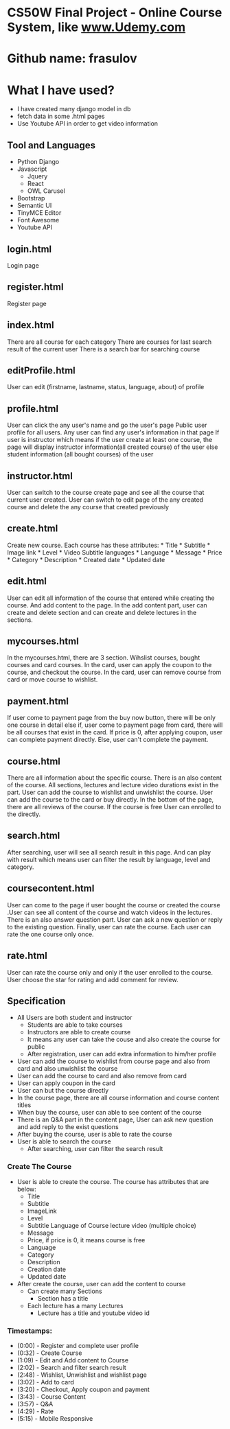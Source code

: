 # CS50W Final Project - Online Course System, like www.Udemy.com
# Github name: frasulov

# What I have used?

* I have created many django model in db
* fetch data in some .html pages
* Use Youtube API in order to get video information

## Tool and Languages

* Python Django
* Javascript
    * Jquery
    * React
    * OWL Carusel
* Bootstrap
* Semantic UI
* TinyMCE Editor
* Font Awesome
* Youtube API


## login.html

Login page

## register.html

Register page

## index.html

There are all course for each category
There are courses for last search result of the current user
There is a search bar for searching course

## editProfile.html

User can edit (firstname, lastname, status, language, about) of profile

## profile.html

User can click the any user's name and go the user's page
Public user profile for all users. Any user can find any user's information in that page
If user is instructor which means if the user create at least one course, the page will display instructor information(all created course) of the user else student information (all bought courses) of the user

## instructor.html

User can switch to the course create page and see all the course that current user created. User can switch to edit page of the any created course and delete the any course that created previously

## create.html

Create new course. Each course has these attributes:
    * Title
    * Subtitle
    * Image link
    * Level
    * Video Subtitle languages
    * Language
    * Message
    * Price
    * Category
    * Description
    * Created date
    * Updated date

## edit.html

User can edit all information of the course that entered while creating the course. And add content to the page. In the add content part, user can create and delete section and can create and delete lectures in the sections.

## mycourses.html

In the mycourses.html, there are 3 section. Wihslist courses, bought courses and card courses.
In the card, user can apply the coupon to the course, and checkout the course. In the card, user can remove course from card or move course to wishlist.

## payment.html

If user come to payment page from the buy now button, there will be only one course in detail else if, user come to payment page from card, there will be all courses that exist in the card.
If price is 0, after applying coupon, user can complete payment directly. Else, user can't complete the payment.


## course.html

There are all information about the specific course. There is an also content of the course. All sections, lectures and lecture video durations exist in the part. 
User can add the course to wishlist and unwishlist the course.
User can add the course to the card or buy directly.
In the bottom of the page, there are all reviews of the course.
If the course is free User can enrolled to the directly.

## search.html

After searching, user will see all search result in this page. And can play with result which means user can filter the result by language, level and category.

## coursecontent.html

User can come to the page if user bought the course or created the course .User can see all content of the course and watch videos in the lectures. There is an also answer question part. User can ask a new question or reply to the existing question. Finally, user can rate the course. Each user can rate the one course only once.

## rate.html

User can rate the course only and only if the user enrolled to the course.
User choose the star for rating and add comment for review.




## Specification
 
* All Users are both student and instructor
    * Students are able to take courses
    * Instructors are able to create course
    * It means any user can take the couse and also create the course for public
    * After registration, user can add extra information to him/her profile
* User can add the course to wishlist from course page and also from card and also unwishlist the course
* User can add the course to card and also remove from card
* User can apply coupon in the card
* User can but the course directly
* In the course page, there are all course information and course content titles
* When buy the course, user can able to see content of the course
* There is an Q&A part in the content page, User can ask new question and add reply to the exist questions
* After buying the course, user is able to rate the course
* User is able to search the course
    * After searching, user can filter the search result

### Create The Course

* User is able to create the course. The course has attributes that are below:
    * Title
    * Subtitle
    * ImageLink
    * Level
    * Subtitle Language of Course lecture video (multiple choice)
    * Message
    * Price, if price is 0, it means course is free
    * Language
    * Category
    * Description
    * Creation date
    * Updated date
* After create the course, user can add the content to course
    * Can create many Sections
        * Section has a title
    * Each lecture has a many Lectures
        * Lecture has a title and youtube video id


### Timestamps:

* (0:00) - Register and complete user profile
* (0:32) - Create Course
* (1:09) - Edit and Add content to Course
* (2:02) - Search and filter search result
* (2:48) - Wishlist, Unwishlist and wishlist page
* (3:02) - Add to card
* (3:20) - Checkout, Apply coupon and payment
* (3:43) - Course Content
* (3:57) - Q&A
* (4:29) - Rate
* (5:15) - Mobile Responsive


